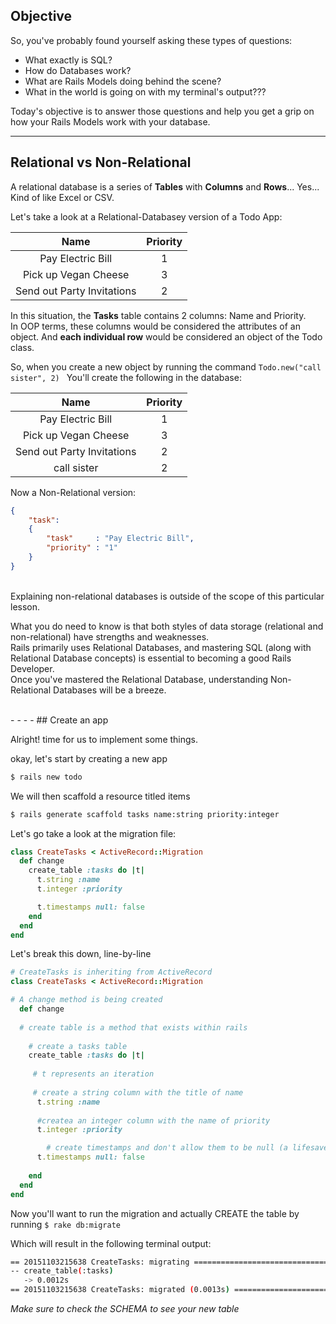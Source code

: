 ## Objective
So, you've probably found yourself asking these types of questions: 

- What exactly is SQL? 
- How do Databases work? 
- What are Rails Models doing behind the scene?
- What in the world is going on with my terminal's output???

Today's objective is to answer those questions and help you get a grip on how your Rails Models work with your database. 

- - - -

## Relational vs Non-Relational

A relational database is a series of **Tables** with **Columns** and **Rows**... Yes... Kind of like Excel or CSV. 
<br>

Let's take a look at a Relational-Databasey version of a Todo App:
<center>

|Name  | Priority  |
|:-:|:-:|
| Pay Electric Bill  |  1  |
| Pick up Vegan Cheese | 3   |
| Send out Party Invitations  | 2  |

</center>

In this situation, the **Tasks** table contains 2 columns:  Name and Priority. <br>
In OOP terms, these columns would be considered the attributes of an object. And **each individual row** would be considered an object of the Todo class. 

So, when you create a new object by running the command `Todo.new("call sister", 2) ` 
You'll create the following in the database:

<center>

|Name  | Priority  |
|:-:|:-:|
| Pay Electric Bill  |  1  |
| Pick up Vegan Cheese | 3   |
| Send out Party Invitations  | 2  |
| call sister  |  2  |

</center>

Now a Non-Relational version:

```json
{
	"task":
	{
		"task" 	   : "Pay Electric Bill",
		"priority" : "1"
	}
}
```
<br>
Explaining non-relational databases is outside of the scope of this particular lesson. 

What you do need to know is that both styles of data storage (relational and non-relational) have strengths and weaknesses. <br> Rails primarily uses Relational Databases, and mastering SQL (along with Relational Database concepts) is essential to becoming a good Rails Developer. <br> Once you've mastered the Relational Database, understanding Non-Relational Databases will be a breeze. 

<br>
- - - -
## Create an app

Alright! time for us to implement some things.

okay, let's start by creating a new app

```bash
$ rails new todo
```

We will then scaffold a resource titled items

```bash
$ rails generate scaffold tasks name:string priority:integer
```

Let's go take a look at the migration file:

```ruby
class CreateTasks < ActiveRecord::Migration
  def change
    create_table :tasks do |t|
      t.string :name
      t.integer :priority

      t.timestamps null: false
    end
  end
end
```
Let's break this down, line-by-line 

```ruby
# CreateTasks is inheriting from ActiveRecord
class CreateTasks < ActiveRecord::Migration

# A change method is being created
  def change
  
  # create table is a method that exists within rails 
  
  	# create a tasks table
    create_table :tasks do |t|
        
     # t represents an iteration 
     
     # create a string column with the title of name  
      t.string :name
      
      #createa an integer column with the name of priority
      t.integer :priority

		# create timestamps and don't allow them to be null (a lifesaver)
      t.timestamps null: false
      
    end
  end
end
```


Now you'll want to run the migration and actually CREATE the table by running `$ rake db:migrate` <br> 

Which will result in the following terminal output:
 
```bash
== 20151103215638 CreateTasks: migrating ======================================
-- create_table(:tasks)
   -> 0.0012s
== 20151103215638 CreateTasks: migrated (0.0013s) =============================
```

*Make sure to check the SCHEMA to see your new table*